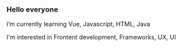 <h3>Hello everyone</h3>
 <p>I’m currently learning Vue, Javascript, HTML, Java</p>
 <p>I'm interested in Frontent development, Frameworks, UX, UI </p>
